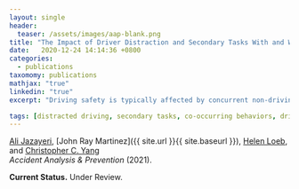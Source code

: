 ```yaml
---
layout: single
header:
  teaser: /assets/images/aap-blank.png
title: "The Impact of Driver Distraction and Secondary Tasks With and Without Other Co-occurring Driving Behaviors on the Level of Road Traffic Crashes"
date:   2020-12-24 14:14:36 +0800
categories: 
  - publications
taxomomy: publications
mathjax: "true"
linkedin: "true"
excerpt: "Driving safety is typically affected by concurrent non-driving tasks that might negatively impact the trips’ outcome and cause near-crash or crash accidents."

tags: [distracted driving, secondary tasks, co-occurring behaviors, driving behaviors]
---
```

[Ali Jazayeri](https://www.linkedin.com/in/ali-jazayeri/), [John Ray Martinez]({{ site.url }}{{ site.baseurl }}), [Helen Loeb](https://www.linkedin.com/in/helen-loeb-81240013/), and [Christopher C. Yang](http://cci.drexel.edu/faculty/cyang/index.html)<br/>
*Accident Analysis & Prevention* (2021).


**Current Status.** Under Review.